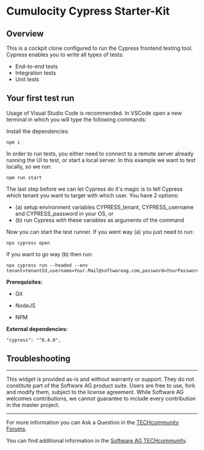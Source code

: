 # Cumulocity Cypress Starter-Kit

##  Overview

This is a cockpit clone configured to run the Cypress frontend testing tool.
Cypress enables you to write all types of tests:
* End-to-end tests
* Integration tests
* Unit tests

## Your first test run
Usage of Visual Studio Code is recommended. In VSCode open a new terminal in which you will type the following commands:

Install the dependencies:
```
npm i
```

In order to run tests, you either need to connect to a remote server already running the UI to test, or start a local server.
In this example we want to test locally, so we run:
```
npm run start
```

The last step before we can let Cypress do it's magic is to tell Cypress which tenant you want to target with which user.
You have 2 options:
* (a) setup environment variables CYPRESS_tenant, CYPRESS_username and CYPRESS_password in your OS, or
* (b) run Cypress with these variables as arguments of the command

Now you can start the test runner.
If you went way (a) you just need to run:
```
npx cypress open
```
If you want to go way (b) then run:
```
npx cypress run --headed --env tenant=tenantId,username=Your.Mail@softwareag.com,password=YourPassword
```

**Prerequisites:**
  
* Git
  
* NodeJS
  
* NPM
  
**External dependencies:**

```
"cypress": "^8.4.0",
```

## Troubleshooting

------------------------------
  
  
This widget is provided as-is and without warranty or support. They do not constitute part of the Software AG product suite. Users are free to use, fork and modify them, subject to the license agreement. While Software AG welcomes contributions, we cannot guarantee to include every contribution in the master project.
  
_____________________
  
For more information you can Ask a Question in the [TECHcommunity Forums](http://tech.forums.softwareag.com/techjforum/forums/list.page?product=cumulocity).
  
  
You can find additional information in the [Software AG TECHcommunity](http://techcommunity.softwareag.com/home/-/product/name/cumulocity).
